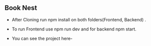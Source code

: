 ## Book Nest

- After Cloning run npm install on both folders(Frontend, Backend) .
- To run Frontend use npm run dev and for backend npm start.

- You can see the project here-
